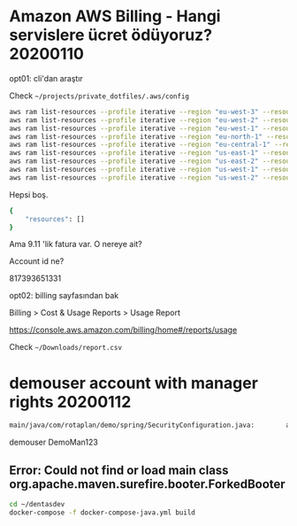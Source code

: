 
# Amazon AWS Billing - Hangi servislere ücret ödüyoruz? 20200110 

opt01: cli'dan araştır

Check `~/projects/private_dotfiles/.aws/config`

``` bash
aws ram list-resources --profile iterative --region "eu-west-3" --resource-owner SELF 
aws ram list-resources --profile iterative --region "eu-west-2" --resource-owner SELF 
aws ram list-resources --profile iterative --region "eu-west-1" --resource-owner SELF 
aws ram list-resources --profile iterative --region "eu-north-1" --resource-owner SELF 
aws ram list-resources --profile iterative --region "eu-central-1" --resource-owner SELF 
aws ram list-resources --profile iterative --region "us-east-1" --resource-owner SELF 
aws ram list-resources --profile iterative --region "us-east-2" --resource-owner SELF 
aws ram list-resources --profile iterative --region "us-west-1" --resource-owner SELF 
aws ram list-resources --profile iterative --region "us-west-2" --resource-owner SELF 
``` 

Hepsi boş.

``` bash
{
    "resources": []
}
``` 

Ama 9.11 'lik fatura var. O nereye ait?

Account id ne?

817393651331

opt02: billing sayfasından bak

Billing > Cost & Usage Reports > Usage Report

https://console.aws.amazon.com/billing/home#/reports/usage

Check `~/Downloads/report.csv`

# demouser account with manager rights 20200112 

``` bash
main/java/com/rotaplan/demo/spring/SecurityConfiguration.java:        auth.inMemoryAuthentication().withUser("manager").password("s6EcRuxe0").roles("PLANNER", "MANAGER");
``` 

demouser
DemoMan123

## Error: Could not find or load main class org.apache.maven.surefire.booter.ForkedBooter

``` bash
cd ~/dentasdev
docker-compose -f docker-compose-java.yml build
``` 

